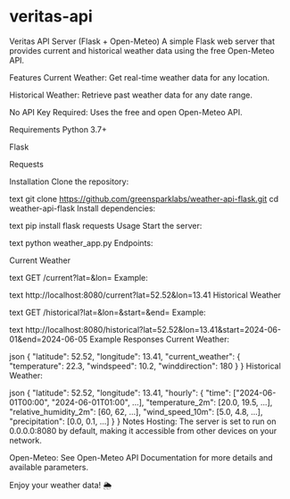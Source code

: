 # veritas-api

Veritas API Server (Flask + Open-Meteo)
A simple Flask web server that provides current and historical weather data using the free Open-Meteo API.

Features
Current Weather: Get real-time weather data for any location.

Historical Weather: Retrieve past weather data for any date range.

No API Key Required: Uses the free and open Open-Meteo API.

Requirements
Python 3.7+

Flask

Requests

Installation
Clone the repository:

text
git clone https://github.com/greensparklabs/weather-api-flask.git
cd weather-api-flask
Install dependencies:

text
pip install flask requests
Usage
Start the server:

text
python weather_app.py
Endpoints:

Current Weather

text
GET /current?lat=<latitude>&lon=<longitude>
Example:

text
http://localhost:8080/current?lat=52.52&lon=13.41
Historical Weather

text
GET /historical?lat=<latitude>&lon=<longitude>&start=<YYYY-MM-DD>&end=<YYYY-MM-DD>
Example:

text
http://localhost:8080/historical?lat=52.52&lon=13.41&start=2024-06-01&end=2024-06-05
Example Responses
Current Weather:

json
{
  "latitude": 52.52,
  "longitude": 13.41,
  "current_weather": {
    "temperature": 22.3,
    "windspeed": 10.2,
    "winddirection": 180
  }
}
Historical Weather:

json
{
  "latitude": 52.52,
  "longitude": 13.41,
  "hourly": {
    "time": ["2024-06-01T00:00", "2024-06-01T01:00", ...],
    "temperature_2m": [20.0, 19.5, ...],
    "relative_humidity_2m": [60, 62, ...],
    "wind_speed_10m": [5.0, 4.8, ...],
    "precipitation": [0.0, 0.1, ...]
  }
}
Notes
Hosting: The server is set to run on 0.0.0.0:8080 by default, making it accessible from other devices on your network.

Open-Meteo: See Open-Meteo API Documentation for more details and available parameters.

Enjoy your weather data! 🌦️